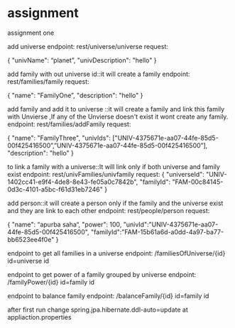 # assignment
assignment one 

add universe
endpoint:
rest/universe/universe
request:

{
  "univName": “planet”,
  "univDescription": "hello"
}


add family with out universe id::it will create a family 
endpoint:
rest/families/family
request:

{
 "name": "FamilyOne”,
"description": "hello"
}

add family and add it to universe ::it will create a family and link this family with Unvierse ,If any of the Unvierse doesn't exist it wont create any family.
endpoint:
rest/families/addFamily
request:

{
  "name": "FamilyThree",
  "univIds": ["UNIV-4375671e-aa07-44fe-85d5-00f425416500”,”UNIV-4375671e-aa07-44fe-85d5-00f425416500”],
  "description": "hello"
}


to link a family with a universe::It will link only if both universe and family exist 
endpoint:
rest/univFamilies/univfamily
request:
{
  "universeId": "UNIV-1402cc41-e9f4-4de8-8e43-fe05a0c7842b",
  "familyId": "FAM-00c84145-0d3c-4101-a5bc-f61d31eb7246"
}


add person::it will create a person only if the family and the universe exist and they are link to each other
endpoint:
rest/people/person
request:

{
  "name": “apurba saha“,
  "power": 100,
  "univId":"UNIV-4375671e-aa07-44fe-85d5-00f425416500",
  "familyId":"FAM-15b61a6d-a0dd-4a97-ba77-bb6523ee4f0e"
}



endpoint to get all families in a universe
endpoint:
/familiesOfUniverse/{id}
id=universe id

endpoint to get power of a family grouped by universe
endpoint:
/familyPower/{id}
id=family id

endpoint to balance family
endpoint:
/balanceFamily/{id}
id=family id

after first run change spring.jpa.hibernate.ddl-auto=update at appliaction.properties
